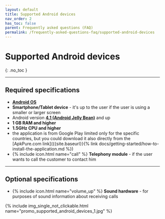 ```yaml
---
layout: default
title: Supported Android devices
nav_order: 2
has_toc: false
parent: Frequently asked questions (FAQ)
permalink: /frequently-asked-questions-faq/supported-android-devices
---
```


# Supported Android devices
{: .no_toc }

---

## Required specifications
- [**Android OS**](https://en.wikipedia.org/wiki/Android_(operating_system))
- **Smartphone/Tablet device** - it's up to the user if the user is using a smaller or larger screen
- Android version [**4.1 (Android Jelly Bean)**](https://en.wikipedia.org/wiki/Android_version_history) and up 
- **1 GB RAM and higher**
- **1.5GHz CPU and higher**
- the application is from Google Play limited only for the specific countries, but you could download it also directly from the [ApkPure.com link]({{site.baseurl}}{% link docs/getting-started/how-to-install-the-application.md %})
- {% include icon.html name="call" %} **Telephony module** - if the user wants to call the customer to contact him

---

## Optional specifications
- {% include icon.html name="volume_up" %} **Sound hardware** - for purposes of sound information about receiving calls


{% include img_single_not_clickable.html name="promo_supported_android_devices_1.jpg" %}